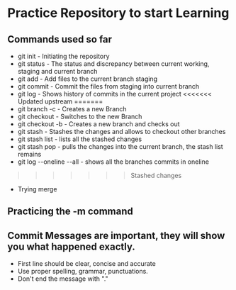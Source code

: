 # Practice Repository to start Learning

## Commands used so far

- git init - Initiating the repository
- git status - The status and discrepancy between current working, staging and current branch
- git add - Add files to the current branch staging
- git commit - Commit the files from staging into current branch
- git log - Shows history of commits in the current project
<<<<<<< Updated upstream
=======
- git branch -c - Creates a new Branch
- git checkout - Switches to the new Branch
- git checkout -b - Creates a new branch and checks out
- git stash - Stashes the changes and allows to checkout other branches
- git stash list - lists all the stashed changes
- git stash pop - pulls the changes into the current branch, the stash list remains
- git log --oneline --all - shows all the branches commits in oneline
>>>>>>> Stashed changes
- Trying merge

## Practicing the -m command

## Commit Messages are important, they will show you what happened exactly.

- First line should be clear, concise and accurate
- Use proper spelling, grammar, punctuations.
- Don't end the message with "."

